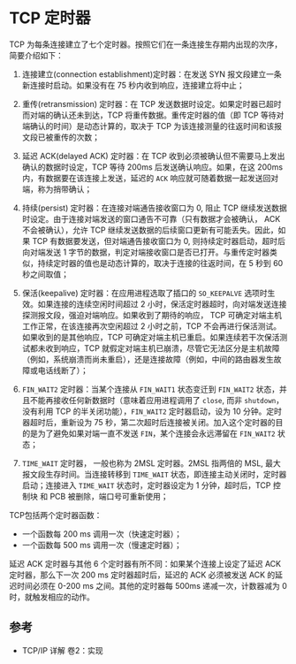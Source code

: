 # TCP 定时器

TCP 为每条连接建立了七个定时器。按照它们在一条连接生存期内出现的次序，简要介绍如下：

1. 连接建立(connection establishment)定时器：在发送 SYN 报文段建立一条新连接时启动。如果没有在 75 秒内收到响应，连接建立将中止；

2. 重传(retransmission) 定时器：在 TCP 发送数据时设定。如果定时器已超时而对端的确认还未到达，TCP 将重传数据。重传定时器的值（即 TCP 等待对端确认的时间）是动态计算的，取决于 TCP 为该连接测量的往返时间和该报文段已被重传的次数；

3. 延迟 ACK(delayed ACK) 定时器：在 TCP 收到必须被确认但不需要马上发出确认的数据时设定，TCP 等待 200ms 后发送确认响应。如果，在这 200ms 内，有数据要在该连接上发送，延迟的 `ACK` 响应就可随着数据一起发送回对端，称为捎带确认；

4. 持续(persist) 定时器：在连接对端通告接收窗口为 0, 阻止 TCP 继续发送数据时设定。由于连接对端发送的窗口通告不可靠（只有数据才会被确认， ACK 不会被确认），允许 TCP 继续发送数据的后续窗口更新有可能丢失。因此，如果 TCP 有数据要发送，但对端通告接收窗口为 0, 则持续定时器启动，超时后向对端发送 1 字节的数据，判定对端接收窗口是否已打开。与重传定时器类似，持续定时器的值也是动态计算的，取决于连接的往返时间，在 5 秒到 60 秒之间取值；

5. 保活(keepalive) 定时器：在应用进程选取了插口的 `SO_KEEPALVE` 选项时生效。如果连接的连续空闲时间超过 2 小时，保活定时器超时，向对端发送连接探测报文段，强迫对端响应。如果收到了期待的响应， TCP 可确定对端主机工作正常，在该连接再次空闲超过 2 小时之前，TCP 不会再进行保活测试。如果收到的是其他响应，TCP 可确定对端主机已重启。如果连续若干次保活测试都未收到响应，TCP 就假定对端主机已崩溃，尽管它无法区分是主机故障（例如，系统崩溃而尚未重启），还是连接故障（例如，中间的路由器发生故障或电话线断了）；

6. `FIN_WAIT2` 定时器：当某个连接从 `FIN_WAIT1` 状态变迁到 `FIN_WAIT2` 状态，并且不能再接收任何新数据时（意味着应用进程调用了 `close`, 而非 `shutdown`，没有利用 TCP 的半关闭功能），`FIN_WAIT2` 定时器启动，设为 10 分钟。定时器超时后，重新设为 75 秒，第二次超时后连接被关闭。加入这个定时器的目的是为了避免如果对端一直不发送 `FIN`，某个连接会永远滞留在 `FIN_WAIT2` 状态；

7. `TIME_WAIT` 定时器， 一般也称为 2MSL 定时器。2MSL 指两倍的 MSL, 最大报文段生存时间。当连接转移到 `TIME_WAIT` 状态，即连接主动关闭时，定时器启动；连接进入 `TIME_WAIT` 状态时，定时器设定为 1 分钟，超时后，TCP 控制块 和 PCB 被删除，端口号可重新使用；

TCP包括两个定时器函数：

- 一个函数每 200 ms 调用一次（快速定时器）；
- 一个函数每 500 ms 调用一次（慢速定时器）；

延迟 ACK 定时器与其他 6 个定时器有所不同：如果某个连接上设定了延迟 ACK 定时器，那么下一次 200 ms 定时器超时后，延迟的 ACK 必须被发送 ACK 的延迟时间必须在 0-200 ms 之间。其他的定时器每 500ms 递减一次，计数器减为 0 时，就触发相应的动作。

## 参考

- TCP/IP 详解 卷2：实现
